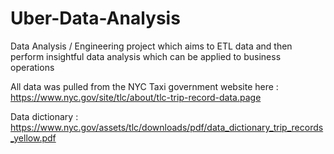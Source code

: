 # Uber-Data-Analysis
Data Analysis / Engineering project which aims to ETL data and then perform insightful data analysis which can be applied to business operations


All data was pulled from the NYC Taxi government website here : https://www.nyc.gov/site/tlc/about/tlc-trip-record-data.page

Data dictionary : https://www.nyc.gov/assets/tlc/downloads/pdf/data_dictionary_trip_records_yellow.pdf
